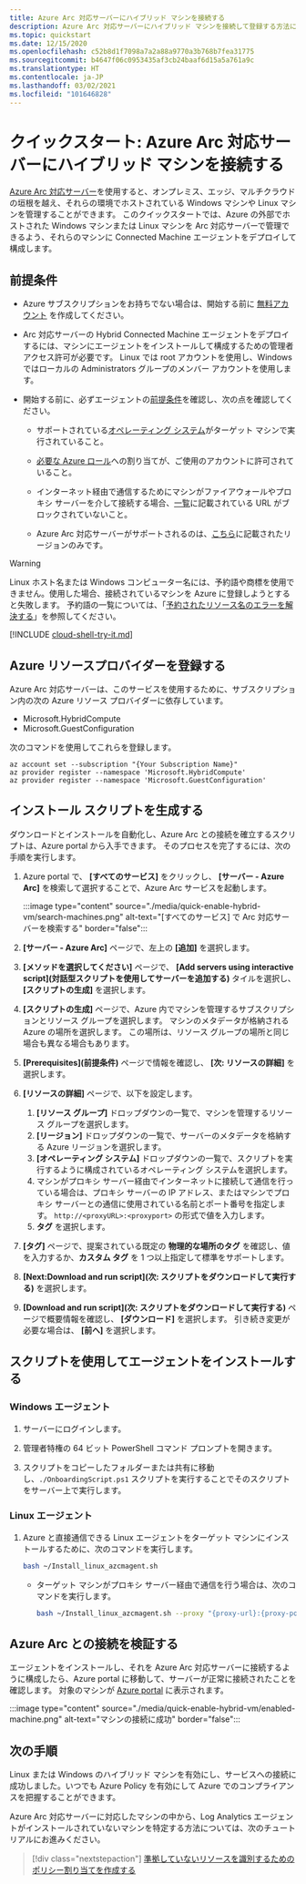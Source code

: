 ```yaml
---
title: Azure Arc 対応サーバーにハイブリッド マシンを接続する
description: Azure Arc 対応サーバーにハイブリッド マシンを接続して登録する方法について説明します。
ms.topic: quickstart
ms.date: 12/15/2020
ms.openlocfilehash: c52b8d1f7098a7a2a88a9770a3b768b7fea31775
ms.sourcegitcommit: b4647f06c0953435af3cb24baaf6d15a5a761a9c
ms.translationtype: HT
ms.contentlocale: ja-JP
ms.lasthandoff: 03/02/2021
ms.locfileid: "101646828"
---
```

# <a name="quickstart-connect-hybrid-machines-with-azure-arc-enabled-servers"></a>クイックスタート: Azure Arc 対応サーバーにハイブリッド マシンを接続する

[Azure Arc 対応サーバー](../overview.md)を使用すると、オンプレミス、エッジ、マルチクラウドの垣根を越え、それらの環境でホストされている Windows マシンや Linux マシンを管理することができます。 このクイックスタートでは、Azure の外部でホストされた Windows マシンまたは Linux マシンを Arc 対応サーバーで管理できるよう、それらのマシンに Connected Machine エージェントをデプロイして構成します。

## <a name="prerequisites"></a>前提条件

* Azure サブスクリプションをお持ちでない場合は、開始する前に [無料アカウント](https://azure.microsoft.com/free/?WT.mc_id=A261C142F) を作成してください。

* Arc 対応サーバーの Hybrid Connected Machine エージェントをデプロイするには、マシンにエージェントをインストールして構成するための管理者アクセス許可が必要です。 Linux では root アカウントを使用し、Windows ではローカルの Administrators グループのメンバー アカウントを使用します。

* 開始する前に、必ずエージェントの[前提条件](../agent-overview.md#prerequisites)を確認し、次の点を確認してください。

    * サポートされている[オペレーティング システム](../agent-overview.md#supported-operating-systems)がターゲット マシンで実行されていること。

    * [必要な Azure ロール](../agent-overview.md#required-permissions)への割り当てが、ご使用のアカウントに許可されていること。

    * インターネット経由で通信するためにマシンがファイアウォールやプロキシ サーバーを介して接続する場合、[一覧](../agent-overview.md#networking-configuration)に記載されている URL がブロックされていないこと。

    * Azure Arc 対応サーバーがサポートされるのは、[こちら](../overview.md#supported-regions)に記載されたリージョンのみです。

> [!WARNING]
> Linux ホスト名または Windows コンピューター名には、予約語や商標を使用できません。使用した場合、接続されているマシンを Azure に登録しようとすると失敗します。 予約語の一覧については、「[予約されたリソース名のエラーを解決する](../../../azure-resource-manager/templates/error-reserved-resource-name.md)」を参照してください。

[!INCLUDE [cloud-shell-try-it.md](../../../../includes/cloud-shell-try-it.md)]

## <a name="register-azure-resource-providers"></a>Azure リソースプロバイダーを登録する

Azure Arc 対応サーバーは、このサービスを使用するために、サブスクリプション内の次の Azure リソース プロバイダーに依存しています。

* Microsoft.HybridCompute
* Microsoft.GuestConfiguration

次のコマンドを使用してこれらを登録します。

```azurecli-interactive
az account set --subscription "{Your Subscription Name}"
az provider register --namespace 'Microsoft.HybridCompute'
az provider register --namespace 'Microsoft.GuestConfiguration'
```

## <a name="generate-installation-script"></a>インストール スクリプトを生成する

ダウンロードとインストールを自動化し、Azure Arc との接続を確立するスクリプトは、Azure portal から入手できます。 そのプロセスを完了するには、次の手順を実行します。

1. Azure portal で、 **[すべてのサービス]** をクリックし、 **[サーバー - Azure Arc]** を検索して選択することで、Azure Arc サービスを起動します。

    :::image type="content" source="./media/quick-enable-hybrid-vm/search-machines.png" alt-text="[すべてのサービス] で Arc 対応サーバーを検索する" border="false":::

1. **[サーバー - Azure Arc]** ページで、左上の **[追加]** を選択します。

1. **[メソッドを選択してください]** ページで、 **[Add servers using interactive script]\(対話型スクリプトを使用してサーバーを追加する\)** タイルを選択し、 **[スクリプトの生成]** を選択します。

1. **[スクリプトの生成]** ページで、Azure 内でマシンを管理するサブスクリプションとリソース グループを選択します。 マシンのメタデータが格納される Azure の場所を選択します。 この場所は、リソース グループの場所と同じ場合も異なる場合もあります。

1. **[Prerequisites]\(前提条件\)** ページで情報を確認し、 **[次: リソースの詳細]** を選択します。

1. **[リソースの詳細]** ページで、以下を設定します。

    1. **[リソース グループ]** ドロップダウンの一覧で、マシンを管理するリソース グループを選択します。
    1. **[リージョン]** ドロップダウンの一覧で、サーバーのメタデータを格納する Azure リージョンを選択します。
    1. **[オペレーティング システム]** ドロップダウンの一覧で、スクリプトを実行するように構成されているオペレーティング システムを選択します。
    1. マシンがプロキシ サーバー経由でインターネットに接続して通信を行っている場合は、プロキシ サーバーの IP アドレス、またはマシンでプロキシ サーバーとの通信に使用されている名前とポート番号を指定します。 `http://<proxyURL>:<proxyport>` の形式で値を入力します。
    1. **タグ** を選択します。

1. **[タグ]** ページで、提案されている既定の **物理的な場所のタグ** を確認し、値を入力するか、**カスタム タグ** を 1 つ以上指定して標準をサポートします。

1. **[Next:Download and run script]\(次: スクリプトをダウンロードして実行する\)** を選択します。

1. **[Download and run script]\(次: スクリプトをダウンロードして実行する\)** ページで概要情報を確認し、 **[ダウンロード]** を選択します。 引き続き変更が必要な場合は、 **[前へ]** を選択します。

## <a name="install-the-agent-using-the-script"></a>スクリプトを使用してエージェントをインストールする

### <a name="windows-agent"></a>Windows エージェント

1. サーバーにログインします。

1. 管理者特権の 64 ビット PowerShell コマンド プロンプトを開きます。

1. スクリプトをコピーしたフォルダーまたは共有に移動し、`./OnboardingScript.ps1` スクリプトを実行することでそのスクリプトをサーバー上で実行します。

### <a name="linux-agent"></a>Linux エージェント

1. Azure と直接通信できる Linux エージェントをターゲット マシンにインストールするために、次のコマンドを実行します。

    ```bash
    bash ~/Install_linux_azcmagent.sh
    ```

    * ターゲット マシンがプロキシ サーバー経由で通信を行う場合は、次のコマンドを実行します。

        ```bash
        bash ~/Install_linux_azcmagent.sh --proxy "{proxy-url}:{proxy-port}"
        ```

## <a name="verify-the-connection-with-azure-arc"></a>Azure Arc との接続を検証する

エージェントをインストールし、それを Azure Arc 対応サーバーに接続するように構成したら、Azure portal に移動して、サーバーが正常に接続されたことを確認します。 対象のマシンが [Azure portal](https://aka.ms/hybridmachineportal) に表示されます。

:::image type="content" source="./media/quick-enable-hybrid-vm/enabled-machine.png" alt-text="マシンの接続に成功" border="false":::

## <a name="next-steps"></a>次の手順

Linux または Windows のハイブリッド マシンを有効にし、サービスへの接続に成功しました。いつでも Azure Policy を有効にして Azure でのコンプライアンスを把握することができます。

Azure Arc 対応サーバーに対応したマシンの中から、Log Analytics エージェントがインストールされていないマシンを特定する方法については、次のチュートリアルにお進みください。

> [!div class="nextstepaction"]
> [準拠していないリソースを識別するためのポリシー割り当てを作成する](tutorial-assign-policy-portal.md)
